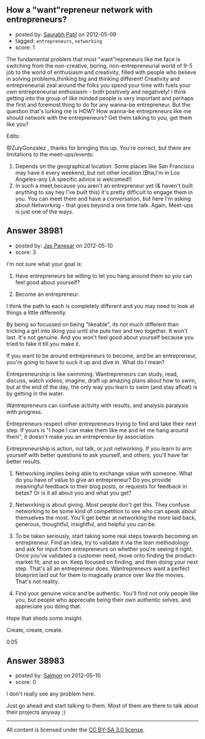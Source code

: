 ## How a "want"repreneur network with entrepreneurs?

- posted by: [Saurabh Patil](https://stackexchange.com/users/-1/17118-saurabh-patil) on 2012-05-09
- tagged: `entrepreneurs`, `networking`
- score: 1

The fundamental problem that most "want"repreneurs like me face is switching from the non-creative, boring, non-entrepreneurial world of 9-5 job to the world of enthusiasm and creativity, filled with people who believe in solving problems,thinking big and thinking different! Creativity and entrepreneurial zeal around the folks you spend your time with fuels your own entrepreneurial enthusiasm - both positively and negatively! I think getting into the group of like minded people is very important and perhaps the first and foremost thing to do for any wanna-be entrepreneur. But the question that's lurking me is HOW? How wanna-be entrepreneurs like me should network with the entrepreneurs? Get them talking to you, get them like you?  


Edits:

@ZulyGonzalez , thanks for bringing this up. You're correct, but there are limitations to the meet-ups/events:

1. Depends on the geographical location. Some places like San Francisco may have it every weekend, but not other location.(Btw,I'm in Los Angeles-any LA specific advice is welcomed!)
2. In such a meet,because you aren't an entrepreneur yet (& haven't built anything to say hey I've built this) it's pretty difficult to engage them in you. You can meet them and have a conversation, but here I'm asking about Networking - that goes beyond a one time talk.
Again, Meet-ups is just one of the ways.



## Answer 38981

- posted by: [Jas Panesar](https://stackexchange.com/users/-1/1368-jas-panesar) on 2012-05-10
- score: 3

I'm not sure what your goal is:

1. Have entrepreneurs be willing to let you hang around them so you can feel good about yourself?

2. Become an entrepreneur.

I think the path to each is completely different and you may need to look at things a little differently.

By being so focussed on being "likeable", its not much different than tricking a girl into liking you until she puts two and two together.  It won't last.  It's not genuine. And you won't feel good about yourself because you tried to fake it till you make it.

If you want to be around entrepreneurs to become, and be an entrepreneur, you're going to have to suck it up and dive in.  What do I mean?

Entrepreneurship is like swimming.  Wantrepreneurs can study, read, discuss, watch videos, imagine, draft up amazing plans about how to swim, but at the end of the day, the only way you learn to swim (and stay afloat) is by getting in the water.  

Wantrepreneurs can confuse activity with results, and analysis paralysis with progress.

Entrepreneurs respect other entrepreneurs trying to find and take their next step.  If yours is "I hope I can make them like me and let me hang around them", it doesn't make you an entrepreneur by association.

Entrepreneurship is action, not talk, or just networking.   If you learn to arm yourself with better questions to ask yourself, and others, you'll have far better results.

 1. Networking implies being able to exchange value with someone.  What do you have of value to give an entrepreneur?  Do you provide meaningful feedback to their blog posts, or requests for feedback in betas?  Or is it all about you and what you get?

 2. Networking is about giving.  Most people don't get this.  They confuse networking to be some kind of competition to see who can speak about themselves the most.   You'll get better at networking the more laid back, generous, thoughtful, insightful, and helpful you can be.

 3. To be taken seriously, start taking some real steps towards becoming an entrepreneur.  Find an idea, try to validate it via the lean methodology and ask for input from entrepreneurs on whether you're seeing it right.  Once you've validated a customer need, move onto finding the product-market fit, and so on.  Keep focused on finding, and then doing your next step.  That's all an entrepreneur does.  Wantrepreneurs want a perfect blueprint laid out for them to magically prance over like the movies.  That's not reality.

 4. Find your genuine voice and be authentic.  You'll find not only people like you, but people who appreciate being their own authentic selves, and appreciate you doing that.

Hope that sheds some insight.  

Create, create, create.

0.05




## Answer 38983

- posted by: [Salmon](https://stackexchange.com/users/-1/5445-salmon) on 2012-05-10
- score: 0

I don't really see any problem here. 

Just go ahead and start talking to them. Most of them are there to talk about their projects anyway ;)



---

All content is licensed under the [CC BY-SA 3.0 license](https://creativecommons.org/licenses/by-sa/3.0/).
